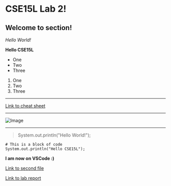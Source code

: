 # CSE15L Lab 2!

## Welcome to section!

*Hello World!*

**Hello CSE15L**

- One
- Two
- Three

1. One
2. Two
3. Three

***

[Link to cheat sheet](https://commonmark.org/help/)

***

![Image](https://i1.sndcdn.com/avatars-ENS7y0HL3HyW78Z9-ZFD2xg-t250x250.jpg)

***

> System.out.println("Hello World!");

```
# This is a block of code
System.out.println("Hello CSE15L");
```

**I am now on VSCode :)** 

[Link to second file]("https://hpdinh.github.io/cse15l-lab-reports/lab-report-1-week-2.html")

[Link to lab report]("https://hpdinh.github.io/cse15l-lab-reports/lab-report-1-week-2.html")
